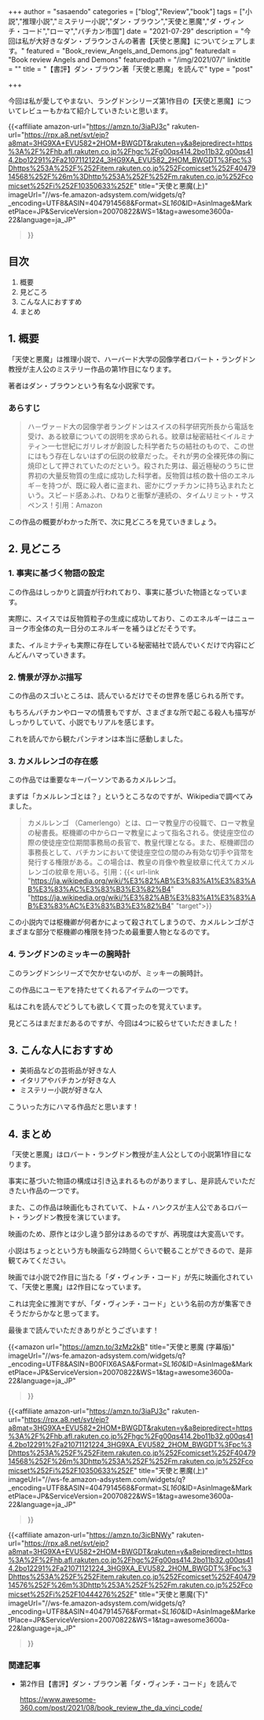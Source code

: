 +++
author = "sasaendo"
categories = ["blog","Review","book"]
tags = ["小説","推理小説","ミステリー小説","ダン・ブラウン","天使と悪魔","ダ・ヴィンチ・コード","ローマ","バチカン市国"]
date = "2021-07-29"
description = "今回は私が大好きなダン・ブラウンさんの著書【天使と悪魔】についてシェアします。"
featured = "Book_review_Angels_and_Demons.jpg"
featuredalt = "Book review Angels and Demons"
featuredpath = "/img/2021/07/"
linktitle = ""
title = "【書評】ダン・ブラウン著「天使と悪魔」を読んで"
type = "post"

+++

今回は私が愛してやまない、ラングドンシリーズ第1作目の【天使と悪魔】についてレビューもかねて紹介していきたいと思います。

{{<affiliate
  amazon-url="https://amzn.to/3iaPJ3c"
  rakuten-url="https://rpx.a8.net/svt/ejp?a8mat=3HG9XA+EVU582+2HOM+BWGDT&rakuten=y&a8ejpredirect=https%3A%2F%2Fhb.afl.rakuten.co.jp%2Fhgc%2Fg00qs414.2bo11b32.g00qs414.2bo12291%2Fa21071121224_3HG9XA_EVU582_2HOM_BWGDT%3Fpc%3Dhttps%253A%252F%252Fitem.rakuten.co.jp%252Fcomicset%252F4047914568%252F%26m%3Dhttp%253A%252F%252Fm.rakuten.co.jp%252Fcomicset%252Fi%252F10350633%252F"
  title="天使と悪魔(上)"
  imageUrl="//ws-fe.amazon-adsystem.com/widgets/q?_encoding=UTF8&ASIN=4047914568&Format=_SL160_&ID=AsinImage&MarketPlace=JP&ServiceVersion=20070822&WS=1&tag=awesome3600a-22&language=ja_JP"
 >}}


## 目次
1. 概要
2. 見どころ
3. こんな人におすすめ
4. まとめ

## 1. 概要

「天使と悪魔」は推理小説で、ハーバード大学の図像学者ロバート・ラングドン教授が主人公のミステリー作品の第1作目になります。

著者はダン・ブラウンという有名な小説家です。

### あらすじ

> ハ－ヴァ－ド大の図像学者ラングドンはスイスの科学研究所長から電話を受け、ある紋章についての説明を求められる。紋章は秘密結社＜イルミナティ＞一七世紀にガリレオが創設した科学者たちの結社のもので、この世にはもう存在しないはずの伝説の紋章だった。それが男の全裸死体の胸に焼印として押されていたのだという。殺された男は、最近極秘のうちに世界初の大量反物質の生成に成功した科学者。反物質は核の数十倍のエネルギ－を持つが、既に殺人者に盗まれ、密かにヴァチカンに持ち込まれたという。スピ－ド感あふれ、ひねりと衝撃が連続の、タイムリミット・サスペンス！引用：Amazon


この作品の概要がわかった所で、次に見どころを見ていきましょう。

## 2. 見どころ

### 1. 事実に基づく物語の設定

この作品はしっかりと調査が行われており、事実に基づいた物語となっています。

実際に、スイスでは反物質粒子の生成に成功しており、このエネルギーはニューヨーク市全体の丸一日分のエネルギーを補うほどだそうです。

また、イルミナティも実際に存在している秘密結社で読んでいくだけで内容にどんどんハマっていきます。

### 2. 情景が浮かぶ描写

この作品のスゴいところは、読んでいるだけでその世界を感じられる所です。

もちろんバチカンやローマの情景もですが、さまざまな所で起こる殺人も描写がしっかりしていて、小説でもリアルを感じます。

これを読んでから観たパンテオンは本当に感動しました。

### 3. カメルレンゴの存在感

この作品では重要なキーパーソンであるカメルレンゴ。

まずは「カメルレンゴとは？」というところなのですが、Wikipediaで調べてみました。

> カメルレンゴ （Camerlengo）とは、ローマ教皇庁の役職で、ローマ教皇の秘書長。枢機卿の中からローマ教皇によって指名される。使徒座空位の際の使徒座空位期間事務局の長官で、教皇代理となる。また、枢機卿団の事務長として、バチカンにおいて使徒座空位の間のみ有効な切手や貨幣を発行する権限がある。この場合は、教皇の肖像や教皇紋章に代えてカメルレンゴの紋章を用いる。引用：{{< url-link "https://ja.wikipedia.org/wiki/%E3%82%AB%E3%83%A1%E3%83%AB%E3%83%AC%E3%83%B3%E3%82%B4" "https://ja.wikipedia.org/wiki/%E3%82%AB%E3%83%A1%E3%83%AB%E3%83%AC%E3%83%B3%E3%82%B4" "target">}}

この小説内では枢機卿が何者かによって殺されてしまうので、カメルレンゴがさまざまな部分で枢機卿の権限を持つため最重要人物となるのです。

### 4. ラングドンのミッキーの腕時計

このラングドンシリーズで欠かせないのが、ミッキーの腕時計。

この作品にユーモアを持たせてくれるアイテムの一つです。

私はこれを読んでどうしても欲しくて買ったのを覚えています。

見どころはまだまだあるのですが、今回は4つに絞らせていただきました！


## 3. こんな人におすすめ

* 美術品などの芸術品が好きな人
* イタリアやバチカンが好きな人
* ミステリー小説が好きな人

こういった方にハマる作品だと思います！

## 4. まとめ

「天使と悪魔」はロバート・ラングドン教授が主人公としての小説第1作目になります。

事実に基づいた物語の構成は引き込まれるものがありますし、是非読んでいただきたい作品の一つです。

また、この作品は映画化もされていて、トム・ハンクスが主人公であるロバート・ラングドン教授を演じています。

映画のため、原作とは少し違う部分はあるのですが、再現度は大変高いです。

小説はちょっとという方も映画なら2時間くらいで観ることができるので、是非観てみてください。

映画では小説で2作目に当たる「ダ・ヴィンチ・コード」が先に映画化されていて、「天使と悪魔」は2作目になっています。

これは完全に推測ですが、「ダ・ヴィンチ・コード」という名前の方が集客できそうだからかなと思ってます。

最後まで読んでいただきありがとうございます！

{{<amazon
  url="https://amzn.to/3zMz2kB"
  title="天使と悪魔 (字幕版)"
  imageUrl="//ws-fe.amazon-adsystem.com/widgets/q?_encoding=UTF8&ASIN=B00FIX6ASA&Format=_SL160_&ID=AsinImage&MarketPlace=JP&ServiceVersion=20070822&WS=1&tag=awesome3600a-22&language=ja_JP"
 >}}


{{<affiliate
  amazon-url="https://amzn.to/3iaPJ3c"
  rakuten-url="https://rpx.a8.net/svt/ejp?a8mat=3HG9XA+EVU582+2HOM+BWGDT&rakuten=y&a8ejpredirect=https%3A%2F%2Fhb.afl.rakuten.co.jp%2Fhgc%2Fg00qs414.2bo11b32.g00qs414.2bo12291%2Fa21071121224_3HG9XA_EVU582_2HOM_BWGDT%3Fpc%3Dhttps%253A%252F%252Fitem.rakuten.co.jp%252Fcomicset%252F4047914568%252F%26m%3Dhttp%253A%252F%252Fm.rakuten.co.jp%252Fcomicset%252Fi%252F10350633%252F"
  title="天使と悪魔(上)"
  imageUrl="//ws-fe.amazon-adsystem.com/widgets/q?_encoding=UTF8&ASIN=4047914568&Format=_SL160_&ID=AsinImage&MarketPlace=JP&ServiceVersion=20070822&WS=1&tag=awesome3600a-22&language=ja_JP"
 >}}


{{<affiliate
  amazon-url="https://amzn.to/3icBNWy"
  rakuten-url="https://rpx.a8.net/svt/ejp?a8mat=3HG9XA+EVU582+2HOM+BWGDT&rakuten=y&a8ejpredirect=https%3A%2F%2Fhb.afl.rakuten.co.jp%2Fhgc%2Fg00qs414.2bo11b32.g00qs414.2bo12291%2Fa21071121224_3HG9XA_EVU582_2HOM_BWGDT%3Fpc%3Dhttps%253A%252F%252Fitem.rakuten.co.jp%252Fcomicset%252F4047914576%252F%26m%3Dhttp%253A%252F%252Fm.rakuten.co.jp%252Fcomicset%252Fi%252F10444276%252F"
  title="天使と悪魔(下)"
  imageUrl="//ws-fe.amazon-adsystem.com/widgets/q?_encoding=UTF8&ASIN=4047914576&Format=_SL160_&ID=AsinImage&MarketPlace=JP&ServiceVersion=20070822&WS=1&tag=awesome3600a-22&language=ja_JP"
 >}}

### 関連記事

* 第2作目【書評】ダン・ブラウン著「ダ・ヴィンチ・コード」を読んで

	https://www.awesome-360.com/post/2021/08/book_review_the_da_vinci_code/
